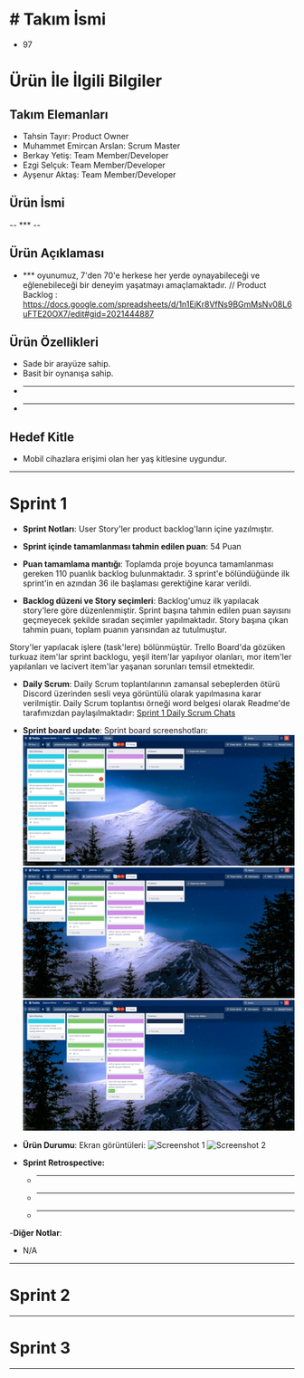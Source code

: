 # # **Takım İsmi**

- 97

# Ürün İle İlgili Bilgiler

## Takım Elemanları

- Tahsin Tayır: Product Owner
- Muhammet Emircan Arslan: Scrum Master
- Berkay Yetiş: Team Member/Developer
- Ezgi Selçuk: Team Member/Developer
- Ayşenur Aktaş: Team Member/Developer



## Ürün İsmi

-- *** --

## Ürün Açıklaması

- *** oyunumuz, 7'den 70'e herkese her yerde oynayabileceği ve eğlenebileceği bir deneyim yaşatmayı amaçlamaktadır.
// Product Backlog : https://docs.google.com/spreadsheets/d/1n1EjKr8VfNs9BGmMsNv08L6uFTE20OX7/edit#gid=2021444887
## Ürün Özellikleri

- Sade bir arayüze sahip.
- Basit bir oynanışa sahip.
- ***
- ***

## Hedef Kitle

- Mobil cihazlara erişimi olan her yaş kitlesine uygundur.

---

# Sprint 1

- **Sprint Notları**: User Story'ler product backlog'ların içine yazılmıştır. 

- **Sprint içinde tamamlanması tahmin edilen puan**: 54 Puan

- **Puan tamamlama mantığı**: Toplamda proje boyunca tamamlanması gereken 110 puanlık backlog bulunmaktadır. 3 sprint'e bölündüğünde ilk sprint'in en azından 36 ile başlaması gerektiğine karar verildi.

- **Backlog düzeni ve Story seçimleri**: Backlog'umuz ilk yapılacak story'lere göre düzenlenmiştir. Sprint başına tahmin edilen puan sayısını geçmeyecek şekilde sıradan seçimler yapılmaktadır. Story başına çıkan tahmin puanı, toplam puanın yarısından az tutulmuştur. 

Story'ler yapılacak işlere (task'lere) bölünmüştür. Trello Board'da gözüken turkuaz item'lar sprint backlogu, yeşil item'lar yapılıyor olanları, mor item'ler yapılanları ve lacivert item'lar yaşanan sorunları temsil etmektedir.

- **Daily Scrum**: Daily Scrum toplantılarının zamansal sebeplerden ötürü Discord üzerinden sesli veya görüntülü olarak yapılmasına karar verilmiştir. Daily Scrum toplantısı örneği word belgesi olarak Readme'de tarafımızdan paylaşılmaktadır: [Sprint 1 Daily Scrum Chats](https://github.com/arslanEmircan/Bootcamp97/blob/main/First%20Sprint/Daily%20Scrum%20-%20F.Sprint.docx)

- **Sprint board update**: Sprint board screenshotları: 
![Backlog 1](https://github.com/arslanEmircan/Bootcamp97/blob/main/First%20Sprint/Product%20Backlog%201.png) 
![Backlog 2](https://github.com/arslanEmircan/Bootcamp97/blob/main/First%20Sprint/Product%20Backlog%202.png) 
![Backlog 3](https://github.com/arslanEmircan/Bootcamp97/blob/main/First%20Sprint/Product%20Backlog%203.png)

- **Ürün Durumu**: Ekran görüntüleri:
  ![Screenshot 1]()
  ![Screenshot 2]()

- **Sprint Retrospective:**
  - ***
  - ***
  - ***

-**Diğer Notlar**:
- N/A

---

# Sprint 2


---

# Sprint 3

---
